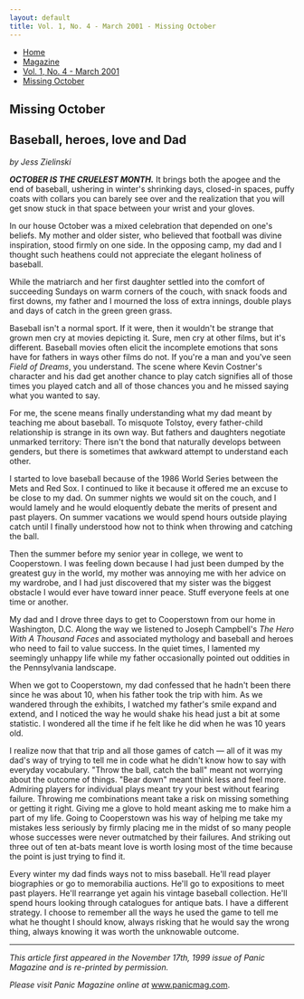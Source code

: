 ```yaml
---
layout: default
title: Vol. 1, No. 4 - March 2001 - Missing October
---
```

<nav class="breadcrumb" aria-label="breadcrumbs">
  <ul>
    <li><a href="{{ site.url }}{{ site.baseurl }}/index.html">Home</a></li>
    <li><a href="../magazine-home.html">Magazine</a></li>
    <li><a href="bi_vol_1_no_4_home.html">Vol. 1, No. 4 - March 2001</a></li>
    <li class="is-active"><a href="#" aria-current="page">Missing October</a></li>
  </ul>
</nav>

<section class="storycontent">
  <h1>Missing October</h1>
  <h2>Baseball, heroes, love and Dad</h2>
  <p><em>by Jess Zielinski</em></p>

  <p>
    <strong><em>OCTOBER IS THE CRUELEST MONTH.</em></strong> It brings both the apogee and the end of baseball, ushering in winter's shrinking days, closed-in spaces, puffy coats with collars you can barely see over and the realization that you will get snow stuck in that space between your wrist and your gloves.
  </p>

  <p>
    In our house October was a mixed celebration that depended on one's beliefs. My mother and older sister, who believed that football was divine inspiration, stood firmly on one side. In the opposing camp, my dad and I thought such heathens could not appreciate the elegant holiness of baseball.
  </p>

  <p>
    While the matriarch and her first daughter settled into the comfort of succeeding Sundays on warm corners of the couch, with snack foods and first downs, my father and I mourned the loss of extra innings, double plays and days of catch in the green green grass.
  </p>

  <p>
    Baseball isn't a normal sport. If it were, then it wouldn't be strange that grown men cry at movies depicting it. Sure, men cry at other films, but it's different. Baseball movies often elicit the incomplete emotions that sons have for fathers in ways other films do not. If you're a man and you've seen <em>Field of Dreams</em>, you understand. The scene where Kevin Costner's character and his dad get another chance to play catch signifies all of those times you played catch and all of those chances you and he missed saying what you wanted to say.
  </p>

  <p>
    For me, the scene means finally understanding what my dad meant by teaching me about baseball. To misquote Tolstoy, every father-child relationship is strange in its own way. But fathers and daughters negotiate unmarked territory: There isn't the bond that naturally develops between genders, but there is sometimes that awkward attempt to understand each other.
  </p>

  <p>
    I started to love baseball because of the 1986 World Series between the Mets and Red Sox. I continued to like it because it offered me an excuse to be close to my dad. On summer nights we would sit on the couch, and I would lamely and he would eloquently debate the merits of present and past players. On summer vacations we would spend hours outside playing catch until I finally understood how not to think when throwing and catching the ball.
  </p>

  <p>
    Then the summer before my senior year in college, we went to Cooperstown. I was feeling down because I had just been dumped by the greatest guy in the world, my mother was annoying me with her advice on my wardrobe, and I had just discovered that my sister was the biggest obstacle I would ever have toward inner peace. Stuff everyone feels at one time or another.
  </p>

  <p>
    My dad and I drove three days to get to Cooperstown from our home in Washington, D.C. Along the way we listened to Joseph Campbell's <em>The Hero With A Thousand Faces</em> and associated mythology and baseball and heroes who need to fail to value success. In the quiet times, I lamented my seemingly unhappy life while my father occasionally pointed out oddities in the Pennsylvania landscape.
  </p>

  <p>
    When we got to Cooperstown, my dad confessed that he hadn't been there since he was about 10, when his father took the trip with him. As we wandered through the exhibits, I watched my father's smile expand and extend, and I noticed the way he would shake his head just a bit at some statistic. I wondered all the time if he felt like he did when he was 10 years old.
  </p>

  <p>
    I realize now that that trip and all those games of catch &mdash; all of it was my dad's way of trying to tell me in code what he didn't know how to say with everyday vocabulary. "Throw the ball, catch the ball" meant not worrying about the outcome of things. "Bear down" meant think less and feel more. Admiring players for individual plays meant try your best without fearing failure. Throwing me combinations meant take a risk on missing something or getting it right. Giving me a glove to hold meant asking me to make him a part of my life. Going to Cooperstown was his way of helping me take my mistakes less seriously by firmly placing me in the midst of so many people whose successes were never outmatched by their failures. And striking out three out of ten at-bats meant love is worth losing most of the time because the point is just trying to find it.
  </p>

  <p>
    Every winter my dad finds ways not to miss baseball. He'll read player biographies or go to memorabilia auctions. He'll go to expositions to meet past players. He'll rearrange yet again his vintage baseball collection. He'll spend hours looking through catalogues for antique bats. I have a different strategy. I choose to remember all the ways he used the game to tell me what he thought I should know, always risking that he would say the wrong thing, always knowing it was worth the unknowable outcome.
  </p>

  <hr />

  <p>
    <em>This article first appeared in the November 17th, 1999 issue of Panic Magazine and is re-printed by permission.</em>
  </p>

  <p>
    <em>Please visit Panic Magazine online at </em><a href="http://www.panicmag.com">www.panicmag.com</a>.
  </p>

</section>
